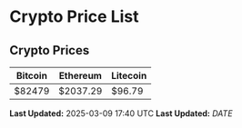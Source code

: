 # Crypto Price List

## Crypto Prices
| Bitcoin | Ethereum | Litecoin |
| ------- | -------- | -------- |
| $82479 | $2037.29 | $96.79 |
**Last Updated:** 2025-03-09 17:40 UTC
**Last Updated:** $DATE$
